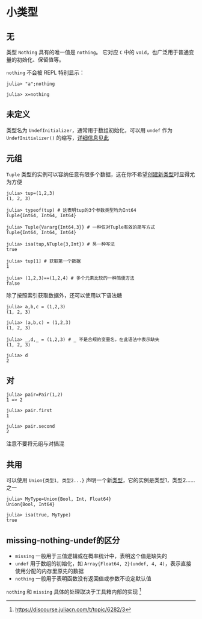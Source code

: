 # 小类型
## 无
类型 `Nothing` 具有的唯一值是 `nothing`。
它对应 `C` 中的 `void`，也广泛用于普通变量的初始化、保留值等。

`nothing` 不会被 REPL 特别显示：
```julia-repl
julia> "a";nothing

julia> x=nothing
```

## 未定义
类型名为 `UndefInitializer`，通常用于数组初始化，可以用 `undef` 作为 `UndefInitializer()` 的缩写，[详细信息见此](../advanced/undef.md)

## 元组
`Tuple` 类型的实例可以容纳任意有限多个数据，这在你不希望[创建新类型](../advanced/struct.md#复合类型)时显得尤为方便
```julia-repl
julia> tup=(1,2,3)
(1, 2, 3)

julia> typeof(tup) # 这表明tup的3个参数类型均为Int64
Tuple{Int64, Int64, Int64}

julia> Tuple{Vararg{Int64,3}} # 一种仅对Tuple有效的简写方式
Tuple{Int64, Int64, Int64}

julia> isa(tup,NTuple{3,Int}) # 另一种写法
true

julia> tup[1] # 获取第一个数据
1

julia> (1,2,3)==(1,2,4) # 多个元素比较的一种简便方法
false
```

除了按照索引获取数据外，还可以使用以下语法糖
```julia-repl
julia> a,b,c = (1,2,3)
(1, 2, 3)

julia> (a,b,c) = (1,2,3)
(1, 2, 3)

julia> _,d,_ = (1,2,3) # _ 不是合规的变量名，在此语法中表示缺失
(1, 2, 3)

julia> d
2
```

## 对
```julia-repl
julia> pair=Pair(1,2)
1 => 2

julia> pair.first
1

julia> pair.second
2
```

注意不要将元组与对搞混

## 共用
可以使用 `Union{类型1, 类型2...}` 声明一个新[类型](../advanced/typesystem.md)，它的实例是类型1，类型2……之一
```julia-repl
julia> MyType=Union{Bool, Int, Float64}
Union{Bool, Int64}

julia> isa(true, MyType)
true
```

## missing-nothing-undef的区分
* `missing` 一般用于三值逻辑或在概率统计中，表明这个值是缺失的
* `undef` 用于数组的初始化，如 `Array{Float64, 2}(undef, 4, 4)`，表示直接使用分配的内存里原先的数据
* `nothing` 一般用于表明函数没有返回值或参数不设定默认值

`nothing` 和 `missing` 具体的处理取决于工具箱内部的实现 [^1]

[^1]: https://discourse.juliacn.com/t/topic/6282/3
